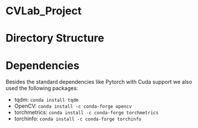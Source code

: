 # CVLab_Project

# Directory Structure

# Dependencies

Besides the standard dependencies like Pytorch with Cuda support we also used the following packages:

- tqdm: `conda install tqdm`
- OpenCV: `conda install -c conda-forge opencv`
- torchmetrics: `conda install -c conda-forge torchmetrics`
- torchinfo: `conda install -c conda-forge torchinfo`